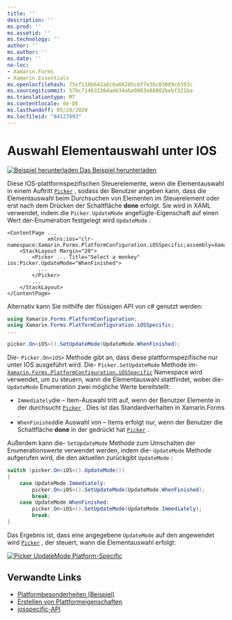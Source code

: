 ```yaml
---
title: ''
description: ''
ms.prod: ''
ms.assetid: ''
ms.technology: ''
author: ''
ms.author: ''
ms.date: ''
no-loc:
- Xamarin.Forms
- Xamarin.Essentials
ms.openlocfilehash: 75ef118b642a8c6a66205c6f7e3bc03089c6593c
ms.sourcegitcommit: 57bc714633364aeb34aba9803e88802bebf321ba
ms.translationtype: MT
ms.contentlocale: de-DE
ms.lasthandoff: 05/28/2020
ms.locfileid: "84127893"
---
```

# <a name="picker-item-selection-on-ios"></a>Auswahl Elementauswahl unter IOS

[![Beispiel herunterladen](~/media/shared/download.png) Das Beispiel herunterladen](https://docs.microsoft.com/samples/xamarin/xamarin-forms-samples/userinterface-platformspecifics)

Diese IOS-plattformspezifischen Steuerelemente, wenn die Elementauswahl in einem Auftritt [`Picker`](xref:Xamarin.Forms.Picker) , sodass der Benutzer angeben kann, dass die Elementauswahl beim Durchsuchen von Elementen im Steuerelement oder erst nach dem Drücken der Schaltfläche **done** erfolgt. Sie wird in XAML verwendet, indem die `Picker.UpdateMode` angefügte-Eigenschaft auf einen Wert der-Enumeration festgelegt wird `UpdateMode` :

```xaml
<ContentPage ...
             xmlns:ios="clr-namespace:Xamarin.Forms.PlatformConfiguration.iOSSpecific;assembly=Xamarin.Forms.Core">
    <StackLayout Margin="20">
        <Picker ... Title="Select a monkey" ios:Picker.UpdateMode="WhenFinished">
          ...
        </Picker>
        ...
    </StackLayout>
</ContentPage>
```

Alternativ kann Sie mithilfe der flüssigen API von c# genutzt werden:

```csharp
using Xamarin.Forms.PlatformConfiguration;
using Xamarin.Forms.PlatformConfiguration.iOSSpecific;
...

picker.On<iOS>().SetUpdateMode(UpdateMode.WhenFinished);
```

Die- `Picker.On<iOS>` Methode gibt an, dass diese plattformspezifische nur unter IOS ausgeführt wird. Die- `Picker.SetUpdateMode` Methode im- [`Xamarin.Forms.PlatformConfiguration.iOSSpecific`](xref:Xamarin.Forms.PlatformConfiguration.iOSSpecific) Namespace wird verwendet, um zu steuern, wann die Elementauswahl stattfindet, wobei die- `UpdateMode` Enumeration zwei mögliche Werte bereitstellt:

- `Immediately`die – Item-Auswahl tritt auf, wenn der Benutzer Elemente in der durchsucht [`Picker`](xref:Xamarin.Forms.Picker) . Dies ist das Standardverhalten in Xamarin.Forms .
- `WhenFinished`die Auswahl von – Items erfolgt nur, wenn der Benutzer die Schaltfläche **done** in der gedrückt hat [`Picker`](xref:Xamarin.Forms.Picker) .

Außerdem kann die- `SetUpdateMode` Methode zum Umschalten der Enumerationswerte verwendet werden, indem die- `UpdateMode` Methode aufgerufen wird, die den aktuellen zurückgibt `UpdateMode` :

```csharp
switch (picker.On<iOS>().UpdateMode())
{
    case UpdateMode.Immediately:
        picker.On<iOS>().SetUpdateMode(UpdateMode.WhenFinished);
        break;
    case UpdateMode.WhenFinished:
        picker.On<iOS>().SetUpdateMode(UpdateMode.Immediately);
        break;
}
```

Das Ergebnis ist, dass eine angegebene `UpdateMode` auf den angewendet wird [`Picker`](xref:Xamarin.Forms.Picker) , der steuert, wann die Elementauswahl erfolgt:

[![](picker-selection-images/picker-updatemode.png "Picker UpdateMode Platform-Specific")](picker-selection-images/picker-updatemode-large.png#lightbox "Picker UpdateMode Platform-Specific")

## <a name="related-links"></a>Verwandte Links

- [Platformbesonderheiten (Beispiel)](https://docs.microsoft.com/samples/xamarin/xamarin-forms-samples/userinterface-platformspecifics)
- [Erstellen von Plattformeigenschaften](~/xamarin-forms/platform/platform-specifics/index.md#creating-platform-specifics)
- [iosspecific-API](xref:Xamarin.Forms.PlatformConfiguration.iOSSpecific)
